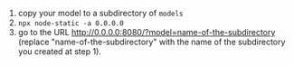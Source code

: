 1. copy your model to a subdirectory of `models`
2. `npx node-static -a 0.0.0.0`
3. go to the URL http://0.0.0.0:8080/?model=name-of-the-subdirectory (replace "name-of-the-subdirectory" with the name of the subdirectory you created at step 1).
